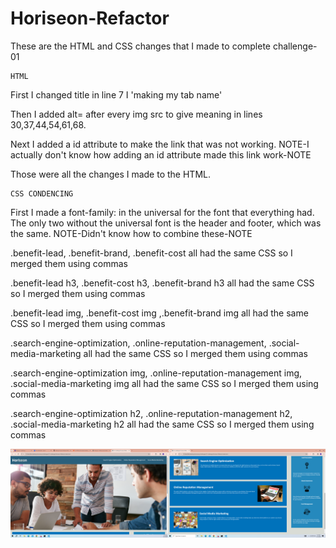 # Horiseon-Refactor
These are the HTML and CSS changes that I made to complete challenge-01
   
    HTML

First I changed title in line 7 I 'making my tab name'

Then I added alt= after every img src to give meaning in lines 30,37,44,54,61,68.

Next I added a id attribute to make the link that was not working.  NOTE-I actually don't know how adding an id attribute made this link work-NOTE

Those were all the changes I made to the HTML.
    
    CSS CONDENCING

First I made a font-family: in the universal for the font that everything had. The only two without the universal font is the header and footer, which was the same.    NOTE-Didn't know how to combine these-NOTE

.benefit-lead, .benefit-brand, .benefit-cost all had the same CSS so I merged them using commas

.benefit-lead h3, .benefit-cost h3, .benefit-brand h3 all had the same CSS so I merged them using commas

.benefit-lead img, .benefit-cost img ,.benefit-brand img all had the same CSS so I merged them using commas

.search-engine-optimization, .online-reputation-management, .social-media-marketing all had the same CSS so I merged them using commas 

.search-engine-optimization img, .online-reputation-management img, .social-media-marketing img all had the same CSS so I merged them using commas 

.search-engine-optimization h2, .online-reputation-management h2, .social-media-marketing h2 all had the same CSS so I merged them using commas 

![alt text](<Screenshot (3).png> "Title")










